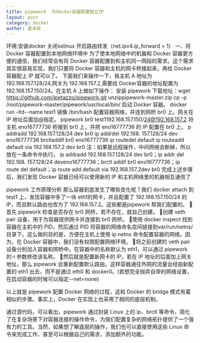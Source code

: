 ```yaml
---
title: pipework  为docker容器配置独立IP
layout: post
category: docker
author: 夏泽民
---
```

<!-- more -->
环境:安装docker        关闭selinux     开启路由转发（net.ipv4.ip_forward =  1）
一、将 Docker 容器配置到本地网络环境中
为了使本地网络中的机器和 Docker 容器更方便的通信，我们经常会有将 Docker 容器配置到和主机同一网段的需求。这个需求其实很容易实现，我们只要将 Docker 容器和主机的网卡桥接起来，再给 Docker 容器配上 IP 就可以了。
下面我们来操作一下，我主机 A 地址为 192.168.157.128/24,网关为 192.168.157.2,需要给 Docker容器的地址配置为 192.168.157.150/24。在主机 A 上做如下操作：
安装 pipework
下载地址：wget https://github.com/jpetazzo/pipework.git
unzippipework-master.zip
cp -p /root/pipework-master/pipework/usr/local/bin/
启动 Docker 容器。
docker run -itd--name test1 镜像 /bin/bash
配置容器网络，并连到网桥 br0 上。网关在 IP 地址后面加@指定。
pipework br0 test1192.168.157.150/24@192.168.157.2
将主机 eno16777736 桥接到 br0 上，并把 eno16777736 的 IP 配置在 br0 上。
p addradd 192.168.157.128/24 dev br0
ip addrdel 192.168. 157.128/24 dev eno16777736
brctladdif br0 eno16777736
ip routedel default
ip routeadd default via 192.168.157.2 dev br0
注：如果是远程操作，中间网络会断掉，所以放在一条命令中执行。
ip addradd 192.168.157.128/24 dev br0；ip addr del 192.168. 157.128/24 deveno16777736；brctl addif br0 eno16777736；ip route del default；ip route add default via 192.168.157.2dev br0
完成上述步骤后，我们发现 Docker 容器已经可以使用新的 IP 和主机网络里的机器相互通信了

pipework 工作原理分析
那么容器到底发生了哪些变化呢？我们 docker attach 到 test1 上，发现容器中多了一块 eth1的网卡，并且配置了 192.168.157.150/24 的 IP，而且默认路由也改为了 192.168.157.2。这些都是pipework 帮我们配置的。
首先 pipework 检查是否存在 br0 网桥，若不存在，就自己创建。
创建 veth pair 设备，用于为容器提供网卡并连接到 br0 网桥。
使用 docker inspect 找到容器在主机中的 PID，然后通过 PID 将容器的网络命名空间链接到var/run/netns/目录下。这么做的目的是，方便在主机上使用 ip netns 命令配置容器的网络。因为，在 Docker 容器中，我们没有权限配置网络环境。
将之前创建的 veth pair 设备分别加入容器和网桥中。在容器中的名称默认为 eth1，可以通过 pipework 的-i 参数修改该名称。
然后就是配置新网卡的 IP。若在 IP 地址的后面加上网关地址，那么 pipework 会重新配置默认路由。这样容器通往外网的流量会经由新配置的 eth1 出去，而不是通过 eth0 和 docker0。(若想完全抛弃自带的网络设置，在启动容器的时候可以指定--net=none)

以上就是 pipework 配置 Docker 网络的过程，这和 Docker 的 bridge 模式有着相似的步骤。事实上，Docker 在实现上也采用了相同的底层机制。

通过源代码，可以看出，pipework 通过封装 Linux 上的 ip、brctl 等命令，简化了在复杂场景下对容器连接的操作命令，为我们配置复杂的网络拓扑提供了一个强有力的工具。当然，如果想了解底层的操作，我们也可以直接使用这些 Linux 命令来完成工作，甚至可以根据自己的需求，添加额外的功能。
